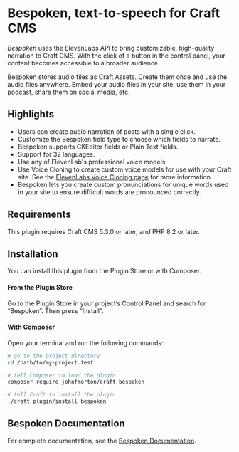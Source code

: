 # Bespoken, text-to-speech for Craft CMS

_Bespoken_ uses the ElevenLabs API to bring customizable, high-quality narration to Craft CMS. With the click of a button in the control panel, your content becomes accessible to a broader audience. 

Bespoken stores audio files as Craft Assets. Create them once and use the audio files anywhere. Embed your audio files in your site, use them in your podcast, share them on social media, etc.

## Highlights

* Users can create audio narration of posts with a single click.
* Customize the Bespoken field type to choose which fields to narrate. 
* Bespoken supports CKEditor fields or Plain Text fields.
* Support for 32 languages.
* Use any of ElevenLab's professional voice models.
* Use Voice Cloning to create custom voice models for use with your Craft site. See the [ElevenLabs Voice Cloning page](https://elevenlabs.io/voice-cloning) for more information.
* Bespoken lets you create custom pronunciations for unique words used in your site to ensure difficult words are pronounced correctly.

## Requirements

This plugin requires Craft CMS 5.3.0 or later, and PHP 8.2 or later.

## Installation

You can install this plugin from the Plugin Store or with Composer.

#### From the Plugin Store

Go to the Plugin Store in your project’s Control Panel and search for “Bespoken”. Then press “Install”.

#### With Composer

Open your terminal and run the following commands:

```bash
# go to the project directory
cd /path/to/my-project.test

# tell Composer to load the plugin
composer require johnfmorton/craft-bespoken

# tell Craft to install the plugin
./craft plugin/install bespoken
```

## Bespoken Documentation

For complete documentation, see the [Bespoken Documentation](DOCUMENTATION.md).